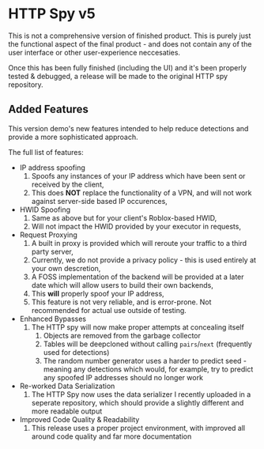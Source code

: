 # HTTP Spy v5
This is not a comprehensive version of finished product.
This is purely just the functional aspect of the final product - and does not contain any of the user interface or other user-experience neccesaties.

Once this has been fully finished (including the UI) and it's been properly tested & debugged, a release will be made to the original HTTP spy repository.

## Added Features
This version demo's new features intended to help reduce detections and provide a more sophisticated approach.

The full list of features:
- IP address spoofing
  1. Spoofs any instances of your IP address which have been sent or received by the client,
  2. This does **NOT** replace the functionality of a VPN, and will not work against server-side based IP occurences,
- HWID Spoofing
  1. Same as above but for your client's Roblox-based HWID,
  2. Will not impact the HWID provided by your executor in requests,
- Request Proxying
  1. A built in proxy is provided which will reroute your traffic to a third party server,
  2. Currently, we do not provide a privacy policy - this is used entirely at your own descretion,
  3. A FOSS implementation of the backend will be provided at a later date which will allow users to build their own backends,
  4. This **will** properly spoof your IP address,
  5. This feature is not very reliable, and is error-prone. Not recommended for actual use outside of testing.
- Enhanced Bypasses
  1. The HTTP spy will now make proper attempts at concealing itself
     1. Objects are removed from the garbage collector
     2. Tables will be deepcloned without calling `pairs`/`next` (frequently used for detections)
     3. The random number generator uses a harder to predict seed - meaning any detections which would, for example, try to predict any spoofed IP addresses should no longer work
- Re-worked Data Serialization
  1. The HTTP Spy now uses the data serializer I recently uploaded in a seperate repository, which should provide a slightly different and more readable output
- Improved Code Quality & Readability
  1. This release uses a proper project environment, with improved all around code quality and far more documentation
